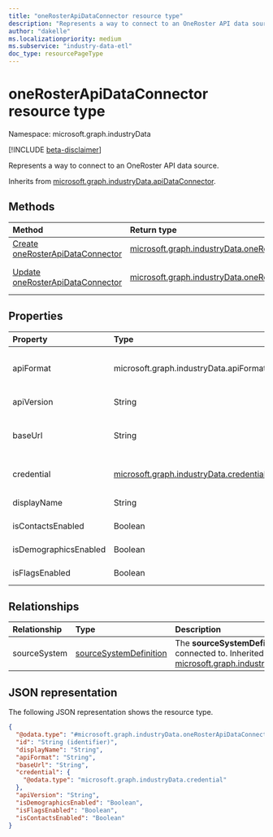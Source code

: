```yaml
---
title: "oneRosterApiDataConnector resource type"
description: "Represents a way to connect to an OneRoster API data source."
author: "dakelle"
ms.localizationpriority: medium
ms.subservice: "industry-data-etl"
doc_type: resourcePageType
---
```


# oneRosterApiDataConnector resource type

Namespace: microsoft.graph.industryData

[!INCLUDE [beta-disclaimer](../../includes/beta-disclaimer.md)]

Represents a way to connect to an OneRoster API data source.


Inherits from [microsoft.graph.industryData.apiDataConnector](industrydata-apidataconnector.md).

## Methods
|Method|Return type|Description|
|:---|:---|:---|
| [Create oneRosterApiDataConnector](../api/industrydata-onerosterapidataconnector-post.md)   | [microsoft.graph.industryData.oneRosterApiDataConnector](industrydata-onerosterapidataconnector.md)                         | Create a new [onerosterapidataconnector](industrydata-onerosterapidataconnector.md) object.                                                                         |
| [Update oneRosterApiDataConnector](../api/industrydata-onerosterapidataconnector-update.md) | [microsoft.graph.industryData.oneRosterApiDataConnector](industrydata-onerosterapidataconnector.md)            | Update the properties of a [microsoft.graph.industryData.oneRosterApiDataConnector](industrydata-onerosterapidataconnector.md) object.                 |

## Properties
|Property|Type|Description|
|:---|:---|:---|
| apiFormat             | microsoft.graph.industryData.apiFormat                                             | API format of external systems that the industryDataHub can connect to. Inherited from [microsoft.graph.industryData.apiDataConnector](industrydata-apidataconnector.md).The possible values are: `oneRoster`, `unknownFutureValue`.           |
| apiVersion            | String                                                                             | Represents the API version of the OneRoster source. Example: 1.1, 1.2                                                                                                                                                                                       |
| baseUrl               | String                                                                             | The base URL including the scheme, host, and path for the API (with or without a trailing '/'). Example: https://example.com/ims/oneRoster/. Inherited from [microsoft.graph.industryData.apiDataConnector](industrydata-apidataconnector.md). |
| credential            | [microsoft.graph.industryData.credential](industrydata-credential.md) | Base type for all kinds of credentials supported in the industryData API. Inherited from [microsoft.graph.industryData.apiDataConnector](industrydata-apidataconnector.md).                                                                    |
| displayName           | String                                                                             | Name of the data connector. Inherited from [microsoft.graph.industryData.industryDataConnector](industrydata-industrydataconnector.md).                                                                                                        |
| isContactsEnabled     | Boolean                                                                            | Represents user preference to import optional contacts data.                                                                                                                                                                                                |
| isDemographicsEnabled | Boolean                                                                            | Represents user preference to import optional demographics data.                                                                                                                                                                                            |
| isFlagsEnabled        | Boolean                                                                            | Represents user preference to import optional flags data.                                                                                                                                                                                                   |

## Relationships
|Relationship|Type|Description|
|:---|:---|:---|
| sourceSystem | [sourceSystemDefinition](industrydata-sourcesystemdefinition.md) | The **sourceSystemDefinition** this connector is connected to. Inherited from [microsoft.graph.industryData.industryDataConnector](industrydata-industrydataconnector.md) |

## JSON representation
The following JSON representation shows the resource type.
<!-- {
  "blockType": "resource",
  "keyProperty": "id",
  "@odata.type": "microsoft.graph.industryData.oneRosterApiDataConnector",
  "baseType": "microsoft.graph.industryData.apiDataConnector",
  "openType": false
}
-->
``` json
{
  "@odata.type": "#microsoft.graph.industryData.oneRosterApiDataConnector",
  "id": "String (identifier)",
  "displayName": "String",
  "apiFormat": "String",
  "baseUrl": "String",
  "credential": {
    "@odata.type": "microsoft.graph.industryData.credential"
  },
  "apiVersion": "String",
  "isDemographicsEnabled": "Boolean",
  "isFlagsEnabled": "Boolean",
  "isContactsEnabled": "Boolean"
}
```

